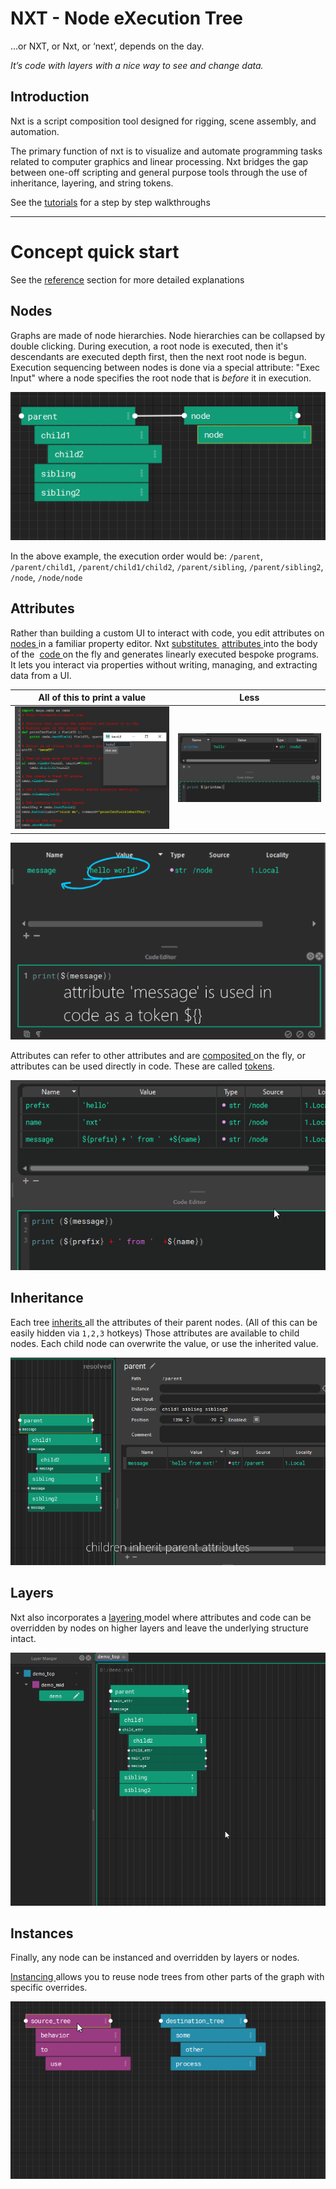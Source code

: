 # NXT - Node eXecution Tree

...or NXT, or Nxt, or ‘next’, depends on the day.

*It’s code with layers with a nice way to see and change data.*

## Introduction

Nxt is a  script composition tool designed for rigging, scene assembly, and automation.

The primary function of nxt is to visualize and automate programming tasks related to computer graphics and linear processing. Nxt bridges the gap between one-off scripting and general purpose tools through the use of inheritance, layering, and string tokens.

See the [tutorials](tutorials.md) for a step by step walkthroughs

---

# Concept quick start

See the [reference](reference.md) section for more detailed explanations

## Nodes

Graphs are made of node hierarchies. Node hierarchies can be collapsed by double clicking. During execution, a root node is executed, then it's descendants are executed depth first, then the next root node is begun. Execution sequencing between nodes is done via a special attribute: "Exec Input" where a node specifies the root node that is _before_ it in execution.

![hierarchy.PNG](images\hierarchy.PNG)

In the above example, the execution order would be: `/parent`, `/parent/child1`, `/parent/child1/child2`, `/parent/sibling`, `/parent/sibling2`, `/node`, `/node/node`

## Attributes

Rather than building a custom UI to interact with code, you edit attributes on [nodes ](reference.md#node)in a familiar property editor. Nxt [substitutes ](reference.md#stagecomposition) [attributes ](reference.md#attributes)into the body of the  [code ](reference.md#compute)on the fly and generates linearly executed bespoke programs. It lets you interact via properties without writing, managing, and extracting data from a UI. 

| All of this to print a value   | Less                               |
| ------------------------------ | ---------------------------------- |
| ![](images/overhead_intro.PNG) | ![](images/nxt_overhead_intro.PNG) |

![token_intro.gif](images\token_intro.gif)

Attributes can refer to other attributes and are [composited ](reference.md#stagecomposition)on the fly, or attributes can be used directly in code. These are called [tokens](reference.md#tokens).

![token2_intro.gif](images\token2_intro.gif)

## Inheritance

Each tree [inherits ](reference.md#stagecomposition)all the attributes of their parent nodes. (All of this can be easily hidden via `1,2,3` hotkeys) Those attributes are available to child nodes. Each child node can overwrite the value, or use the inherited value.

![token_intro.gif](images\tree_intro.gif)

## Layers

Nxt also incorporates a [layering ](reference.md#layers)model where attributes and code can be overridden by nodes on higher layers and leave the underlying structure intact.

![layer_intro.gif](images\layer_intro.gif)

## Instances

Finally, any node can be instanced and overridden by layers or nodes.

[Instancing ](reference.md#instancing)allows you to reuse node trees from other parts of the graph with specific overrides.

![instance_intro.gif](images\instance_intro.gif)

